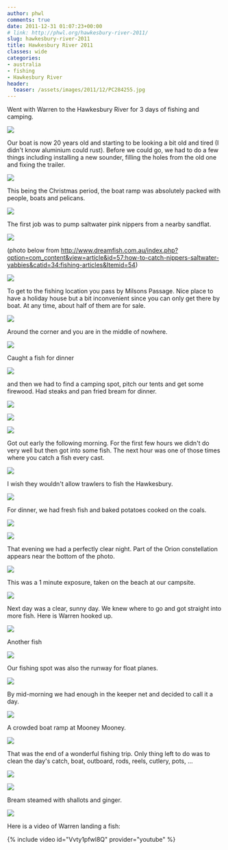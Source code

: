 ```yaml
---
author: phwl
comments: true
date: 2011-12-31 01:07:23+00:00
# link: http://phwl.org/hawkesbury-river-2011/
slug: hawkesbury-river-2011
title: Hawkesbury River 2011
classes: wide
categories:
- australia
- fishing
- Hawkesbury River
header:
  teaser: /assets/images/2011/12/PC284255.jpg
---
```


Went with Warren to the Hawkesbury River for 3 days of fishing and camping.

![](/assets/images/2011/12/PC284255.jpg)

<!-- more -->

Our boat is now 20 years old and starting to be looking a bit old and tired (I didn't know aluminium could rust). Before we could go, we had to do a few things including installing a new sounder, filling the holes from the old one and fixing the trailer.

![](/assets/images/2011/12/IMG_3807.jpg)

This being the Christmas period, the boat ramp was absolutely packed with people, boats and pelicans.

![](/assets/images/2011/12/IMG_3852.jpg)

The first job was to pump saltwater pink nippers from a nearby sandflat.

![](/assets/images/2011/12/IMG_3854.jpg)

(photo below from http://www.dreamfish.com.au/index.php?option=com_content&view=article&id=57:how-to-catch-nippers-saltwater-yabbies&catid=34:fishing-articles&Itemid=54)

![](/assets/images/2011/12/yabby-08.gif)

To get to the fishing location you pass by Milsons Passage. Nice place to have a holiday house but a bit inconvenient since you can only get there by boat. At any time, about half of them are for sale.

![](/assets/images/2011/12/IMG_3858.jpg)

Around the corner and you are in the middle of nowhere.

![](/assets/images/2011/12/IMG_3906.jpg)

Caught a fish for dinner

![](/assets/images/2011/12/IMG_3837.jpg)

and then we had to find a camping spot, pitch our tents and get some firewood. Had steaks and pan fried bream for dinner.

![](/assets/images/2011/12/IMG_3871.jpg)

![](/assets/images/2011/12/IMG_3815.jpg)

![](/assets/images/2011/12/IMG_3819.jpg)

Got out early the following morning. For the first few hours we didn't do very well but then got into some fish. The next hour was one of those times where you catch a fish every cast.

![](/assets/images/2011/12/IMG_3842.jpg)

I wish they wouldn't allow trawlers to fish the Hawkesbury.

![](/assets/images/2011/12/IMG_3902.jpg)

For dinner, we had fresh fish and baked potatoes cooked on the coals.

![](/assets/images/2011/12/IMG_3879.jpg)

![](/assets/images/2011/12/IMG_3885.jpg)

That evening we had a perfectly clear night. Part of the Orion constellation appears near the bottom of the photo.

![](/assets/images/2011/12/PC294266.jpg)

This was a 1 minute exposure, taken on the beach at our campsite.

![](/assets/images/2011/12/PC294265.jpg)

Next day was a clear, sunny day. We knew where to go and got straight into more fish. Here is Warren hooked up.

![](/assets/images/2011/12/IMG_3888.jpg)

Another fish

![](/assets/images/2011/12/IMG_3863.jpg)

Our fishing spot was also the runway for float planes.

![](/assets/images/2011/12/IMG_3865.jpg)

By mid-morning we had enough in the keeper net and decided to call it a day.

![](/assets/images/2011/12/IMG_3895.jpg)

A crowded boat ramp at Mooney Mooney.

![](/assets/images/2011/12/IMG_3908.jpg)

That was the end of a wonderful fishing trip. Only thing left to do was to clean the day's catch, boat, outboard, rods, reels, cutlery, pots, ...

![](/assets/images/2011/12/IMG_3909.jpg)

![](/assets/images/2011/12/IMG_3911.jpg)

Bream steamed with shallots and ginger.

![](/assets/images/2011/12/P1110157.jpg)

Here is a video of Warren landing a fish:

{% include video id="Vvty1pfwl8Q" provider="youtube" %}

